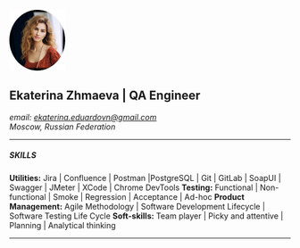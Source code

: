 ![photo](https://github.com/Zhmaeva/portfolio/blob/main/photos/image.png)  
## **Ekaterina Zhmaeva | QA Engineer**  

*email: ekaterina.eduardovn@gmail.com*  
*Moscow, Russian Federation*  
***

##### SKILLS  
**Utilities:** Jira | Confluence | Postman |PostgreSQL | Git | GitLab | SoapUI | Swagger | JMeter | XCode | Chrome DevTools
**Testing:** Functional | Non-functional | Smoke | Regression | Acceptance | Ad-hoc
**Product Management:** Agile Methodology | Software Development Lifecycle | Software Testing Life Cycle
**Soft-skills:** Team player | Picky and attentive | Planning | Analytical thinking  
***
